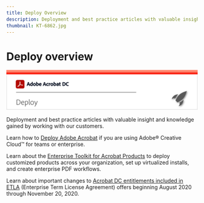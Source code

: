 ```yaml
---
title: Deploy Overview
description: Deployment and best practice articles with valuable insight and knowledge gained by working with our customers
thumbnail: KT-6862.jpg
---
```


# Deploy overview

![Acrobat Deployment Image](../assets/Hero-Deploy.png)

Deployment and best practice articles with valuable insight and knowledge gained by working with our customers.

Learn how to [Deploy Adobe Acrobat](https://helpx.adobe.com/enterprise/using/deploying-acrobat.html) if you are using Adobe® Creative Cloud™ for teams or enterprise.

Learn about the [Enterprise Toolkit for Acrobat Products](https://www.adobe.com/devnet-docs/acrobatetk/index.html) to deploy customized products across your organization, set up virtualized installs, and create enterprise PDF workflows.

Learn about important changes to [Acrobat DC entitlements included in ETLA](signentitlementchanges.md) (Enterprise Term License Agreement) offers beginning August 2020 through November 20, 2020.